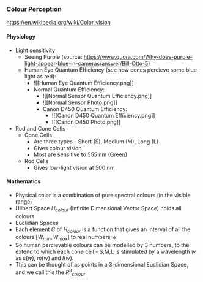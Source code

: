 ### Colour Perception
https://en.wikipedia.org/wiki/Color_vision
#### Physiology
- Light sensitivity
	- Seeing Purple (source: https://www.quora.com/Why-does-purple-light-appear-blue-in-cameras/answer/Bill-Otto-5)
	- Human Eye Quantum Efficiency (see how cones percieve some blue light as red):
		- ![[Human Eye Quantum Efficiency.png]]
	  - Normal Quantum Efficiency:
		  - ![[Normal Sensor Quantum Efficiency.png]]
		  - ![[Normal Sensor Photo.png]]
	    - Canon D450 Quantum Efficiency:
		    - ![[Canon D450 Quantum Efficiency.png]]
		    - ![[Canon D450 Photo.png]]
- Rod and Cone Cells
	- Cone Cells
		- Are three types - Short (S), Medium (M), Long (L)
		- Gives colour vision
		- Most are sensitive to 555 nm (Green)
	- Rod Cells
		- Gives low-light vision at 500 nm
#### Mathematics
- Physical color is a combination of pure spectral colours (in the visible range)
- Hilbert Space $H_{colour}$ (Infinite Dimensional Vector Space) holds all colours
- Euclidian Spaces
- Each element $C$ of $H_{colour}$ is a function that gives an interval of all the colours $[W_{min}, W_{max}]$ to real numbers $w$
- So human percievable colours can be modelled by 3 numbers, to the extend to which each cone cell - S,M,L is stimulated by a wavelength $w$ as $s(w)$, $m(w)$ and $l(w)$.
- This can be thought of as points in a 3-dimensional Euclidian Space, and we call this the ${R^3}_{colour}$ 